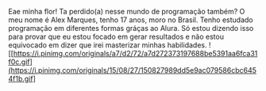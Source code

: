 Eae minha flor! Ta perdido(a) nesse mundo de programação também?
O meu nome é Alex Marques, tenho 17 anos, moro no Brasil. Tenho estudado programação em diferentes formas gráças ao Alura.
Só estou dizendo isso para provar que eu estou focado em gerar resultados e não estou equivocado em dizer que irei masterizar minhas habilidades.
![[https://i.pinimg.com/originals/a7/d2/72/a7d272373197688be5391aa6fca31f0c.gif](https://i.pinimg.com/originals/15/08/27/150827989dd5e9ac079586cbc6454f1b.gif]
